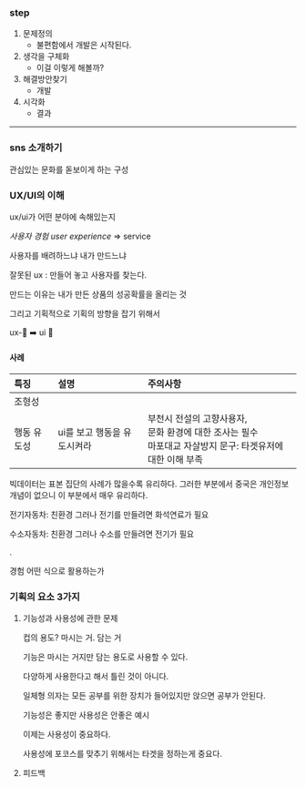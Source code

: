 ### step

1. 문제정의
   - 불편함에서 개발은 시작된다.
2. 생각을 구체화
   - 이걸 이렇게 해볼까? 
3. 해결방안찾기
   - 개발
4. 시각화
   - 결과

----

### sns 소개하기

관심있는 문화를 돋보이게 하는 구성



### UX/UI의 이해

ux/ui가 어떤 분야에 속해있는지 

*사용자 경험 user experience* => service

사용자를 배려하느냐 내가 만드느냐

잘못된 ux : 만들어 놓고 사용자를 찾는다.

만드는 이유는 내가 만든 상품의 성공확률을 올리는 것 

그리고 기획적으로 기획의 방향을 잡기 위해서

ux-:thinking: :arrow_right: ui :iphone:

#### 사례

| 특징        | 설명                        | 주의사항                                                     |
| :---------- | :-------------------------- | :----------------------------------------------------------- |
| 조형성      |                             |                                                              |
| 행동 유도성 | ui를 보고 행동을 유도시켜라 | 부천시 전설의 고향사용자, <br />문화 환경에 대한 조사는 필수<br />마포대교 자살방지 문구: 타겟유저에 대한 이해 부족 |

빅데이터는 표본 집단의 사례가 많을수록 유리하다. 그러한 부분에서 중국은 개인정보 개념이 없으니 이 부분에서 매우 유리하다.



전기자동차: 친환경 그러나 전기를 만들려면 화석연료가 필요

수소자동차: 친환경 그러나 수소를 만들려면 전기가 필요

.

경험 어떤 식으로 활용하는가

### 기획의 요소 3가지

1. 기능성과 사용성에 관한 문제

   컵의 용도? 마시는 거. 담는 거

   기능은 마시는 거지만 담는 용도로 사용할 수 있다.

   다양하게 사용한다고 해서 틀린 것이 아니다.

   일체형 의자는 모든 공부를 위한 장치가 들어있지만 앉으면 공부가 안된다.

   기능성은 좋지만 사용성은 안좋은 예시

   이제는 사용성이 중요하다.

   사용성에 포코스를 맞추기 위해서는 타겟을 정하는게 중요다.

2. 피드백

   